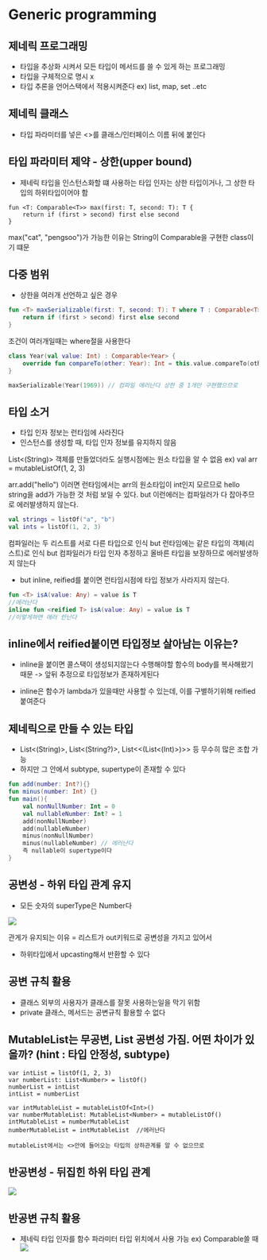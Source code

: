 # Generic programming

## 제네릭 프로그래밍
- 타입을 추상화 시켜서 모든 타입이 메서드를 쓸 수 있게 하는 프로그래밍
- 타입을 구체적으로 명시 x
- 타입 추론을 언어스택에서 적용시켜준다
ex) list, map, set ..etc

## 제네릭 클래스
- 타입 파라미터를 넣은 <>를 클래스/인터페이스 이름 뒤에 붙인다


## 타입 파라미터 제약 - 상한(upper bound)
- 제네릭 타입을 인스턴스화할 떄 사용하는 타입 인자는 상한 타입이거나, 그 상한 타입의 하위타입이어야 함
```
fun <T: Comparable<T>> max(first: T, second: T): T {
    return if (first > second) first else second
}
```
max("cat", "pengsoo")가 가능한 이유는 String이 Comparable을 구현한 class이기 떄문

## 다중 범위
- 상한을 여러개 선언하고 싶은 경우 
```kotlin
fun <T> maxSerializable(first: T, second: T): T where T : Comparable<T>, T : Serializable {
    return if (first > second) first else second
}
```
조건이 여러개일때는 where절을 사용한다
```kotlin
class Year(val value: Int) : Comparable<Year> {
    override fun compareTo(other: Year): Int = this.value.compareTo(other.value)
}

maxSerializable(Year(1969)) // 컴파일 에러난다 상한 중 1개만 구현했으므로
```

## 타입 소거
- 타입 인자 정보는 런타임에 사라진다
- 인스턴스를 생성할 때, 타입 인자 정보를 유지하지 않음

List<(String)> 객체를 만들었더라도 실행시점에는 원소 타입을 알 수 없음
ex) val arr = mutableListOf(1, 2, 3)

arr.add("hello") 이러면 런타임에서는 arr의 원소타입이 int인지 모르므로 hello string을 add가 가능한 것 처럼 보일 수 있다. but 이런에러는 컴파일러가 다 잡아주므로 에러발생하지 않는다.


```kotlin
val strings = listOf("a", "b")
val ints = listOf(1, 2, 3)
```

컴파일러는 두 리스트를 서로 다른 타입으로 인식  but 런타임에는 같은 타입의 객체(리스트)로 인식
but 컴파일러가 타입 인자 추정하고 올바른 타입을 보장하므로 에러발생하지 않는다
- but inline, reified를 붙이면 런타임시점에 타입 정보가 사라지지 않는다.

```kotlin
fun <T> isA(value: Any) = value is T
//에러난다
inline fun <reified T> isA(value: Any) = value is T
//이렇게하면 에러 안난다
```

## inline에서 reified붙이면 타입정보 살아남는 이유는?
- inline을 붙이면 콜스택이 생성되지않는다
수행해야할 함수의 body를 복사해왔기 때문 -> 앞뒤 추정으로 타입정보가 존재하게된다

- inline은 함수가 lambda가 있을때만 사용할 수 있는데, 이를 구별하기위해 reified 붙여준다

## 제네릭으로 만들 수 있는 타입
- List<(String)>, List<(String?)>, List<<(List<(Int)>)>> 등 무수히 많은 조합 가능
- 하지만 그 안에서 subtype, supertype이 존재할 수 있다
```kotlin
fun add(number: Int?){}
fun minus(number: Int) {}
fun main(){
    val nonNullNumber: Int = 0
    val nullableNumber: Int? = 1
    add(nonNullNumber)
    add(nullableNumber)
    minus(nonNullNumber)
    minus(nullableNumber) // 에러난다
    즉 nullable이 supertype이다
}
```

## 공변성 - 하위 타입 관계 유지
- 모든 숫자의 superType은 Number다

![](https://i.imgur.com/lVLWGeU.png)


관게가 유지되는 이유 = 리스트가 out키워드로 공변성을 가지고 있어서
- 하위타입에서 upcasting해서 반환할 수 있다

## 공변 규칙 활용
- 클래스 외부의 사용자가 클래스를 잘못 사용하는일을 막기 위함
- private 클래스, 메서드는 공변규칙 활용할 수 없다

## MutableList는 무공변, List 공변성 가짐. 어떤 차이가 있을까? (hint : 타입 안정성, subtype)
  
```kotlin=
var intList = listOf(1, 2, 3)
var numberList: List<Number> = listOf()
numberList = intList
intList = numberList

var intMutableList = mutableListOf<Int>()
var numberMutableList: MutableList<Number> = mutableListOf()
intMutableList = numberMutableList
numberMutableList = intMutableList  //에러난다

mutableList에서는 <>안에 들어오는 타입의 상하관계를 알 수 없으므로 

```
## 반공변성 - 뒤집힌 하위 타입 관계
![](https://i.imgur.com/pQKhVLV.png)
## 반공변 규칙 활용
- 제네릭 타입 인자를 함수 파라미터 타입 위치에서 사용 가능
ex) Comparable쓸 때 
![](https://i.imgur.com/PQhwgUn.png)
